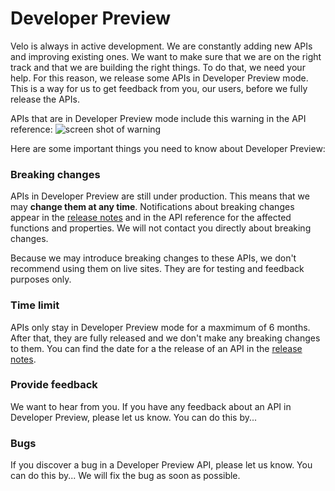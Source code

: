 


# Developer Preview


Velo is always in active development. We are constantly adding new APIs and improving existing ones. We want to make sure that we are on the right track and that we are building the right things. To do that, we need your help. For this reason, we release some APIs in Developer Preview mode. This is a way for us to get feedback from you, our users, before we fully release the APIs.

APIs that are in Developer Preview mode include this warning in the API reference:
![screen shot of warning]()

Here are some important things you need to know about Developer Preview:

### Breaking changes 
APIs in Developer Preview are still under production. This means that we may **change them at any time**. Notifications about breaking changes appear in the [release notes](/release-notes) and in the API reference</velo-api-reference> for the affected functions and properties. We will not contact you directly about breaking changes. 

Because we may introduce breaking changes to these APIs, we don't recommend using them on live sites. They are for testing and feedback purposes only.

### Time limit 
APIs only stay in Developer Preview mode for a maxmimum of 6 months. After that, they are fully released and we don't make any breaking changes to them. You can find the date for a the release of an API in the [release notes](/release-notes).

### Provide feedback 
We want to hear from you. If you have any feedback about an API in Developer Preview, please let us know. You can do this by...

### Bugs 
If you discover a bug in a Developer Preview API, please let us know. You can do this by... We will fix the bug as soon as possible.




 